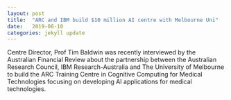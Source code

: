 ```yaml
---
layout: post
title:  "ARC and IBM build $10 million AI centre with Melbourne Uni"
date:   2019-06-10
categories: jekyll update
---
```

Centre Director, Prof Tim Baldwin was recently interviewed by the Australian Financial Review about the partnership between the Australian Research Council, IBM Research-Australia and The University of Melbourne to build the ARC Training Centre in Cognitive Computing for Medical Technologies focusing on developing AI applications for medical technologies.
